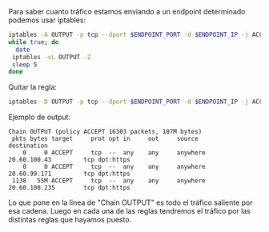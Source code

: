 Para saber cuanto tráfico estamos enviando a un endpoint determinado podemos usar iptables:

```bash
iptables -A OUTPUT -p tcp --dport $ENDPOINT_PORT -d $ENDPOINT_IP -j ACCEPT
while true; do
  date
 iptables -vL OUTPUT -Z
 sleep 5
done
```

Quitar la regla:

```bash
iptables -D OUTPUT -p tcp --dport $ENDPOINT_PORT -d $ENDPOINT_IP -j ACCEPT
```

Ejemplo de output:

```
Chain OUTPUT (policy ACCEPT 16303 packets, 107M bytes)
 pkts bytes target     prot opt in     out     source               destination
    0     0 ACCEPT     tcp  --  any    any     anywhere             20.60.100.43         tcp dpt:https
    0     0 ACCEPT     tcp  --  any    any     anywhere             20.60.99.171         tcp dpt:https
 1138   55M ACCEPT     tcp  --  any    any     anywhere             20.60.100.235        tcp dpt:https
```

Lo que pone en la linea de "Chain OUTPUT" es todo el tráfico saliente por esa cadena.
Luego en cada una de las reglas tendremos el tráfico por las distintas reglas que hayamos puesto.
